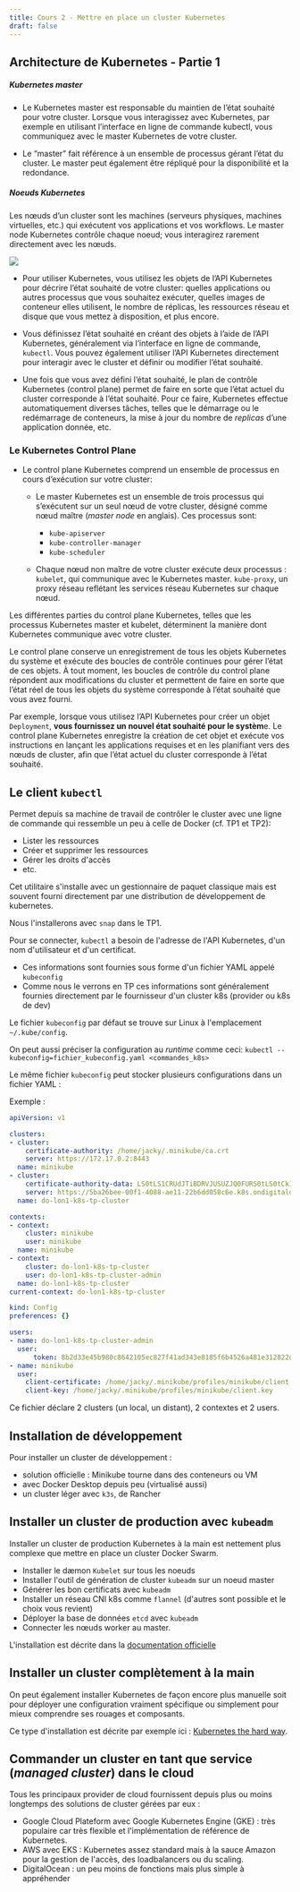 ```yaml
---
title: Cours 2 - Mettre en place un cluster Kubernetes
draft: false
---
```



## Architecture de Kubernetes - Partie 1 


##### Kubernetes master

- Le Kubernetes master est responsable du maintien de l’état souhaité pour votre cluster. Lorsque vous interagissez avec Kubernetes, par exemple en utilisant l’interface en ligne de commande kubectl, vous communiquez avec le master Kubernetes de votre cluster.

- Le “master” fait référence à un ensemble de processus gérant l’état du cluster. Le master peut également être répliqué pour la disponibilité et la redondance.

##### Noeuds Kubernetes

Les nœuds d’un cluster sont les machines (serveurs physiques, machines virtuelles, etc.) qui exécutent vos applications et vos workflows. Le master node Kubernetes contrôle chaque noeud; vous interagirez rarement directement avec les nœuds.

![](../../images/kubernetes/k8s_archi1.png)

- Pour utiliser Kubernetes, vous utilisez les objets de l’API Kubernetes pour décrire l’état souhaité de votre cluster: quelles applications ou autres processus que vous souhaitez exécuter, quelles images de conteneur elles utilisent, le nombre de réplicas, les ressources réseau et disque que vous mettez à disposition, et plus encore.

- Vous définissez l’état souhaité en créant des objets à l’aide de l’API Kubernetes, généralement via l’interface en ligne de commande, `kubectl`. Vous pouvez également utiliser l’API Kubernetes directement pour interagir avec le cluster et définir ou modifier l’état souhaité.

- Une fois que vous avez défini l’état souhaité, le plan de contrôle Kubernetes (control plane) permet de faire en sorte que l’état actuel du cluster corresponde à l’état souhaité. Pour ce faire, Kubernetes effectue automatiquement diverses tâches, telles que le démarrage ou le redémarrage de conteneurs, la mise à jour du nombre de *replicas* d’une application donnée, etc.

### Le Kubernetes Control Plane

- Le control plane Kubernetes comprend un ensemble de processus en cours d’exécution sur votre cluster:

    - Le master Kubernetes est un ensemble de trois processus qui s’exécutent sur un seul nœud de votre cluster, désigné comme nœud maître (*master node* en anglais). Ces processus sont:
      - `kube-apiserver`
      - `kube-controller-manager`
      - `kube-scheduler`
  
    - Chaque nœud non maître de votre cluster exécute deux processus :
        `kubelet`, qui communique avec le Kubernetes master.
        `kube-proxy`, un proxy réseau reflétant les services réseau Kubernetes sur chaque nœud.


Les différentes parties du control plane Kubernetes, telles que les processus Kubernetes master et kubelet, déterminent la manière dont Kubernetes communique avec votre cluster.

Le control plane conserve un enregistrement de tous les objets Kubernetes du système et exécute des boucles de contrôle continues pour gérer l’état de ces objets. À tout moment, les boucles de contrôle du control plane répondent aux modifications du cluster et permettent de faire en sorte que l’état réel de tous les objets du système corresponde à l’état souhaité que vous avez fourni.

Par exemple, lorsque vous utilisez l’API Kubernetes pour créer un objet `Deployment`, **vous fournissez un nouvel état souhaité pour le systèm**e. Le control plane Kubernetes enregistre la création de cet objet et exécute vos instructions en lançant les applications requises et en les planifiant vers des nœuds de cluster, afin que l’état actuel du cluster corresponde à l’état souhaité.


## Le client `kubectl`

Permet depuis sa machine de travail de contrôler le cluster avec une ligne de commande qui ressemble un peu à celle de Docker (cf. TP1 et TP2):

- Lister les ressources
- Créer et supprimer les ressources
- Gérer les droits d'accès
- etc.

Cet utilitaire s'installe avec un gestionnaire de paquet classique mais est souvent fourni directement par une distribution de développement de kubernetes.

Nous l'installerons avec `snap` dans le TP1.

Pour se connecter, `kubectl` a besoin de l'adresse de l'API Kubernetes, d'un nom d'utilisateur et d'un certificat.

- Ces informations sont fournies sous forme d'un fichier YAML appelé `kubeconfig`
- Comme nous le verrons en TP ces informations sont généralement fournies directement par le fournisseur d'un cluster k8s (provider ou k8s de dev)

Le fichier `kubeconfig` par défaut se trouve sur Linux à l'emplacement `~/.kube/config`.

On peut aussi préciser la configuration au *runtime* comme ceci: `kubectl --kubeconfig=fichier_kubeconfig.yaml <commandes_k8s>`

Le même fichier `kubeconfig` peut stocker plusieurs configurations dans un fichier YAML :

Exemple :

```yaml
apiVersion: v1

clusters:
- cluster:
    certificate-authority: /home/jacky/.minikube/ca.crt
    server: https://172.17.0.2:8443
  name: minikube
- cluster:
    certificate-authority-data: LS0tLS1CRUdJTiBDRVJUSUZJQ0FURS0tLS0tCk1JSURKekNDQWcrZ0F3SUJBZ0lDQm5Vd0RRWUpLb1pJaHZjTkFRRUxCUUF3TXpFVk1CTUdBMVVFQ2hNTVJHbG4KYVhSaGJFOWpaV0Z1TVJvd0dBWURWUVFERXhGck9<clipped>3SCsxYmtGOHcxdWI5eHYyemdXU1F3NTdtdz09Ci0tLS0tRU5EIENFUlRJRklDQVRFLS0tLS0K
    server: https://5ba26bee-00f1-4088-ae11-22b6dd058c6e.k8s.ondigitalocean.com
  name: do-lon1-k8s-tp-cluster

contexts:
- context:
    cluster: minikube
    user: minikube
  name: minikube
- context:
    cluster: do-lon1-k8s-tp-cluster
    user: do-lon1-k8s-tp-cluster-admin
  name: do-lon1-k8s-tp-cluster
current-context: do-lon1-k8s-tp-cluster

kind: Config
preferences: {}

users:
- name: do-lon1-k8s-tp-cluster-admin
  user:
      token: 8b2d33e45b980c8642105ec827f41ad343e8185f6b4526a481e312822d634aa4
- name: minikube
  user:
    client-certificate: /home/jacky/.minikube/profiles/minikube/client.crt
    client-key: /home/jacky/.minikube/profiles/minikube/client.key
```

Ce fichier déclare 2 clusters (un local, un distant), 2 contextes et 2 users.

## Installation de développement

Pour installer un cluster de développement :

- solution officielle : Minikube tourne dans des conteneurs ou VM 
- avec Docker Desktop depuis peu (virtualisé aussi)
- un cluster léger avec `k3s`, de Rancher

## Installer un cluster de production avec `kubeadm`

Installer un cluster de production Kubernetes à la main est nettement plus complexe que mettre en place un cluster Docker Swarm.

- Installer le dæmon `Kubelet` sur tous les noeuds
- Installer l'outil de génération de cluster `kubeadm` sur un noeud master
- Générer les bon certificats avec `kubeadm`
- Installer un réseau CNI k8s comme `flannel` (d'autres sont possible et le choix vous revient)
- Déployer la base de données `etcd` avec `kubeadm`
- Connecter les nœuds worker au master.

L'installation est décrite dans la [documentation officielle](https://kubernetes.io/docs/setup/production-environment/tools/kubeadm/create-cluster-kubeadm/)

## Installer un cluster complètement à la main

On peut également installer Kubernetes de façon encore plus manuelle soit pour déployer une configuration vraiment spécifique ou simplement pour mieux comprendre ses rouages et composants.

Ce type d'installation est décrite par exemple ici : [Kubernetes the hard way](https://github.com/kelseyhightower/kubernetes-the-hard-way).

## Commander un cluster en tant que service (*managed cluster*) dans le cloud

Tous les principaux provider de cloud fournissent depuis plus ou moins longtemps des solutions de cluster gérées par eux :

- Google Cloud Plateform avec Google Kubernetes Engine (GKE) : très populaire car très flexible et l'implémentation de référence de Kubernetes.
- AWS avec EKS : Kubernetes assez standard mais à la sauce Amazon pour la gestion de l'accès, des loadbalancers ou du scaling.
- DigitalOcean : un peu moins de fonctions mais plus simple à appréhender <!-- (nous l'utiliserons) -->

